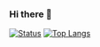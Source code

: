 ### Hi there 👋

[![Status](https://github-readme-stats.vercel.app/api?username=qwexvf&count_private=true&show_icons=true&theme=nord&hide_border=true)](https://github.com/anuraghazra/github-readme-stats)
[![Top Langs](https://github-readme-stats.vercel.app/api/top-langs/?username=qwexvf&theme=nord&hide_border=true&hide=JavaScript,CSS,Visual%20Basic,HTML,PHP,C#,Lua)](https://github.com/anuraghazra/github-readme-stats)

<!--
**qwexvf/qwexvf** is a ✨ _special_ ✨ repository because its `README.md` (this file) appears on your GitHub profile.

Here are some ideas to get you started:

- 🔭 I’m currently working on ...
- 🌱 I’m currently learning ...
- 👯 I’m looking to collaborate on ...
- 🤔 I’m looking for help with ...
- 💬 Ask me about ...
- 📫 How to reach me: ...
- 😄 Pronouns: ...
- ⚡ Fun fact: ...
-->

